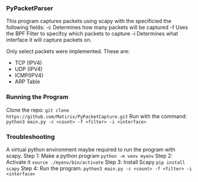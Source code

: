 ### PyPacketParser

This program captures packets using scapy with the specificied the following fields:
-c Determines how many packets will be captured
-f Uses the BPF Filter to specifcy which packets to capture
-i Determines what interface it will capture packets on.

Only select packets were implemented. These are:
- TCP (IPV4)
- UDP (IPV4)
- ICMP(IPV4)
- ARP Table

### Running the Program
Clone the repo:
```git clone https://github.com/Matirix/PyPacketCapture.git```
Run with the command:
```python3 main.py -c <count> -f <filter> -i <interface>```

### Troubleshooting
A virtual python environment maybe required to run the program with scapy.
Step 1: Make a python program
```python -m venv myenv```
Step 2: Activate it
```source ./myenv/bin/activate```
Step 3: Install Scapy
```pip install scapy```
Step 4: Run the program.
```python3 main.py -c <count> -f <filter> -i <interface>```
